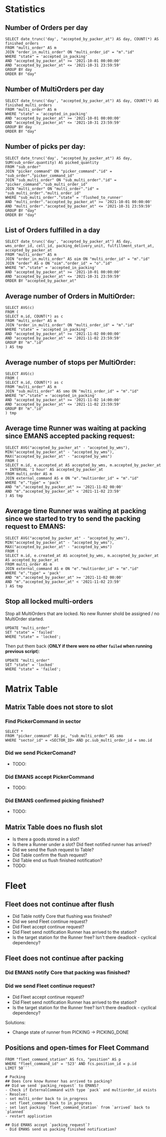 # Statistics

## Number of Orders per day
```
SELECT date_trunc('day', "accepted_by_packer_at") AS day, COUNT(*) AS finished_orders
FROM "multi_order" AS m
JOIN "order_in_multi_order" ON "multi_order_id" = "m"."id"
WHERE "state" = 'accepted_in_packing' 
AND "accepted_by_packer_at" >= '2021-10-01 00:00:00' 
AND "accepted_by_packer_at" <= '2021-10-31 23:59:59' 
GROUP BY day
ORDER BY "day"
```


## Number of MultiOrders per day
```
SELECT date_trunc('day', "accepted_by_packer_at") AS day, COUNT(*) AS finished_multi_orders
FROM "multi_order" AS m
WHERE "state" = 'accepted_in_packing' 
AND "accepted_by_packer_at" >= '2021-10-01 00:00:00' 
AND "accepted_by_packer_at" <= '2021-10-31 23:59:59' 
GROUP BY day
ORDER BY "day"
```

## Number of picks per day:
```
SELECT date_trunc('day', "accepted_by_packer_at") AS day, SUM(sub_order.quantity) AS picked_quantity
FROM "sub_order"
JOIN "picker_command" ON "picker_command"."id" = "sub_order"."picker_command_id"
JOIN "sub_multi_order" ON "sub_multi_order"."id" = "picker_command"."sub_multi_order_id"
JOIN "multi_order" ON "multi_order"."id" = "sub_multi_order"."multi_order_id"
WHERE "sub_multi_order"."state" = 'flushed_to_runner'
AND "multi_order"."accepted_by_packer_at" >= '2021-10-01 00:00:00'
AND "multi_order"."accepted_by_packer_at" <= '2021-10-31 23:59:59'
GROUP BY "day"
ORDER BY "day"
```

## List of Orders fulfilled in a day
```
SELECT date_trunc('day', "accepted_by_packer_at") AS day, wms_order_id, cell_id, packing_delivery_unit, fulfillment_start_at, accepted_by_packer_at
FROM "multi_order" AS m
JOIN "order_in_multi_order" AS oim ON "multi_order_id" = "m"."id"
JOIN "order" AS o ON "oim"."order_id" = "o"."id"
WHERE "m"."state" = 'accepted_in_packing' 
AND "accepted_by_packer_at" >= '2021-10-01 00:00:00' 
AND "accepted_by_packer_at" <= '2021-10-31 23:59:59' 
ORDER BY "accepted_by_packer_at"
```

## Average number of Orders in MultiOrder:
```
SELECT AVG(c)
FROM (
SELECT m.id, COUNT(*) as c
FROM "multi_order" AS m
JOIN "order_in_multi_order" ON "multi_order_id" = "m"."id"
WHERE "state" = 'accepted_in_packing' 
AND "accepted_by_packer_at" >= '2021-11-02 00:00:00' 
AND "accepted_by_packer_at" <= '2021-11-02 23:59:59'
GROUP BY "m"."id" 
) AS tmp
```

## Average number of stops per MultiOrder:
```
SELECT AVG(c)
FROM (
SELECT m.id, COUNT(*) as c
FROM "multi_order" AS m
JOIN "sub_multi_order" AS smo ON "multi_order_id" = "m"."id"
WHERE "m"."state" = 'accepted_in_packing' 
AND "accepted_by_packer_at" >= '2021-11-02 14:00:00' 
AND "accepted_by_packer_at" <= '2021-11-02 23:59:59'
GROUP BY "m"."id" 
) tmp
```

## Average time Runner was waiting at packing since EMANS accepted packing request:

```
SELECT AVG("accepted_by_packer_at" - "accepted_by_wms"), MIN("accepted_by_packer_at" - "accepted_by_wms"), MAX("accepted_by_packer_at" - "accepted_by_wms")
FROM (
SELECT m.id, e.accepted_at AS accepted_by_wms, m.accepted_by_packer_at + INTERVAL '1 hour' AS accepted_by_packer_at
FROM multi_order AS m
JOIN external_command AS e ON "e"."multiorder_id" = "m"."id"
WHERE "e"."type" = 'pack'
AND "m"."accepted_by_packer_at" >= '2021-11-02 00:00'
AND "m"."accepted_by_packer_at" < '2021-11-02 23:59'
) AS tmp
```

## Average time Runner was waiting at packing since we started to try to send the packing request to EMANS:
```
SELECT AVG("accepted_by_packer_at" - "accepted_by_wms"), MIN("accepted_by_packer_at" - "accepted_by_wms"), MAX("accepted_by_packer_at" - "accepted_by_wms")
FROM (
SELECT m.id, e.created_at AS accepted_by_wms, m.accepted_by_packer_at AS accepted_by_packer_at
FROM multi_order AS m
JOIN external_command AS e ON "e"."multiorder_id" = "m"."id"
WHERE "e"."type" = 'pack'
AND "m"."accepted_by_packer_at" >= '2021-11-02 00:00'
AND "m"."accepted_by_packer_at" < '2021-11-02 23:59'
) AS tmp
```

## Stop all locked multi-orders
Stop all MultiOrders that are locked. No new Runner shold be assigned / no MultiOrder started.

```
UPDATE "multi_order" 
SET "state" = 'failed'
WHERE "state" = 'locked';
```

Then put them back (**ONLY if there were no other `failed` when running previous script**):

```
UPDATE "multi_order" 
SET "state" = 'locked'
WHERE "state" = 'failed';
```

# Matrix Table

## Matrix Table does not store to slot

### Find PickerCommand in sector
```
SELECT * 
FROM "picker_command" AS pc, "sub_multi_order" AS smo
WHERE "sector_id" = <SECTOR_ID> AND pc.sub_multi_order_id = smo.id
```

### Did we send PickerComand?
- TODO:
 
### Did EMANS accept PickerCommand
- TODO:

### Did EMANS confirmed picking finished?
- TODO:

## Matrix Table does no flush slot
- Is there a goods stored in a slot?
- Is there a Runner under a slot? Did fleet notified runner has arrived?
- Did we send the flush request to Table?
- Did Table confirm the flush request?
- Did Table end us flush finished notification?
- TODO:

# Fleet

## Fleet does not continue after flush
- Did Table notify Core that flushing was finished?
- Did we send Fleet continue request?
- Did Fleet accept continue request?
- Did Fleet send notification Runner has arrived to the station?
- Is the target station for the Runner free? Isn't there deadlock - cyclical dependency?

## Fleet does not continue after packing
### Did EMANS notify Core that packing was finished?

### Did we send Fleet continue request?
- Did Fleet accept continue request?
- Did Fleet send notification Runner has arrived to the station?
- Is the target station for the Runner free? Isn't there deadlock - cyclical dependency?

Solutions:
- Change state of runner from PICKING -> PICKING_DONE

## Positions and open-times for Fleet Command

```SELECT fcs.id, position_id, state, fleet_continue_request_id, fleet_position_id
FROM "fleet_command_station" AS fcs, "position" AS p
WHERE "fleet_command_id" = '523' AND fcs.position_id = p.id
LIMIT 50```

# Packing
## Does Core know Runner has arrived to packing?
## Did we send `packing_request` to EMANS?
- Check if ExternalCommand with type `pack` and multiorder_id exists 
- Resolve:
- set multi_order back to in_progress
- set fleet_command back to in_progress
- set last packing `fleet_command_station` from `arrived` back to `planned`
- restart application

## Did EMANS accept `packing_request`?
- Did EMANS send us packing finished notification?
